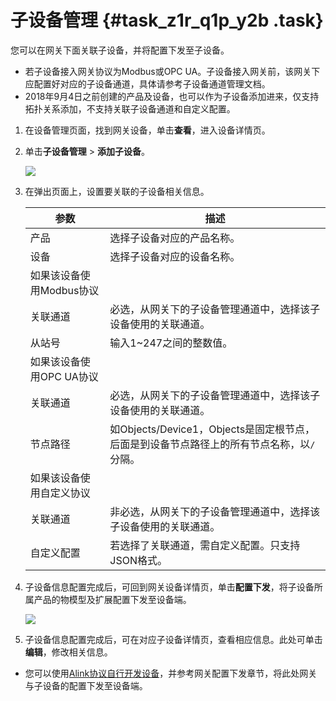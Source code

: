 # 子设备管理 {#task_z1r_q1p_y2b .task}

您可以在网关下面关联子设备，并将配置下发至子设备。

-   若子设备接入网关协议为Modbus或OPC UA。子设备接入网关前，该网关下应配置好对应的子设备通道，具体请参考子设备通道管理文档。
-   2018年9月4日之前创建的产品及设备，也可以作为子设备添加进来，仅支持拓扑关系添加，不支持关联子设备通道和自定义配置。

1.  在设备管理页面，找到网关设备，单击**查看**，进入设备详情页。 
2.  单击**子设备管理** \> **添加子设备**。 

    ![](http://static-aliyun-doc.oss-cn-hangzhou.aliyuncs.com/assets/img/18811/154027837410897_zh-CN.png)

3.  在弹出页面上，设置要关联的子设备相关信息。 

    |参数|描述|
    |--|--|
    |产品|选择子设备对应的产品名称。|
    |设备|选择子设备对应的设备名称。|
    |如果该设备使用Modbus协议|
    |关联通道|必选，从网关下的子设备管理通道中，选择该子设备使用的关联通道。|
    |从站号|输入1~247之间的整数值。|
    |如果该设备使用OPC UA协议|
    |关联通道|必选，从网关下的子设备管理通道中，选择该子设备使用的关联通道。|
    |节点路径|如Objects/Device1，Objects是固定根节点，后面是到设备节点路径上的所有节点名称，以`/`分隔。|
    |如果该设备使用自定义协议|
    |关联通道|非必选，从网关下的子设备管理通道中，选择该子设备使用的关联通道。|
    |自定义配置|若选择了关联通道，需自定义配置。只支持JSON格式。|

4.  子设备信息配置完成后，可回到网关设备详情页，单击**配置下发**，将子设备所属产品的物模型及扩展配置下发至设备端。 

    ![](http://static-aliyun-doc.oss-cn-hangzhou.aliyuncs.com/assets/img/18811/154027837411200_zh-CN.png)

5.  子设备信息配置完成后，可在对应子设备详情页，查看相应信息。此处可单击**编辑**，修改相关信息。 

-   您可以使用[Alink协议自行开发设备](../../../../intl.zh-CN/设备端开发指南/基于Alink协议开发.md#)，并参考网关配置下发章节，将此处网关与子设备的配置下发至设备端。

